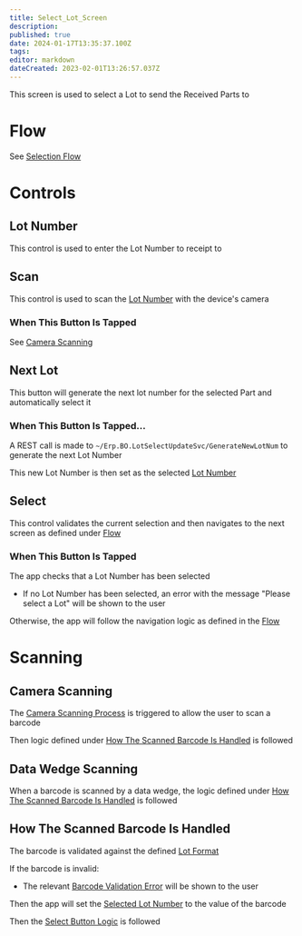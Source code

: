 ```yaml
---
title: Select_Lot_Screen
description: 
published: true
date: 2024-01-17T13:35:37.100Z
tags: 
editor: markdown
dateCreated: 2023-02-01T13:26:57.037Z
---
```


This screen is used to select a Lot to send the Received Parts to

# Flow
See [Selection Flow](../Navigation.md#selection-flow)

# Controls
## Lot Number
This control is used to enter the Lot Number to receipt to

## Scan
This control is used to scan the [Lot Number](#lot-number) with the device's camera

### When This Button Is Tapped
See [Camera Scanning](#camera-scanning)

## Next Lot
This button will generate the next lot number for the selected Part and automatically select it

### When This Button Is Tapped...
A REST call is made to `~/Erp.BO.LotSelectUpdateSvc/GenerateNewLotNum` to generate the next Lot Number

This new Lot Number is then set as the selected [Lot Number](#lot-number)

## Select
This control validates the current selection and then navigates to the next screen as defined under [Flow](#flow)

### When This Button Is Tapped
The app checks that a Lot Number has been selected
- If no Lot Number has been selected, an error with the message "Please select a Lot" will be shown to the user

Otherwise, the app will follow the navigation logic as defined in the [Flow](#flow)

# Scanning
## Camera Scanning
The [Camera Scanning Process](../../../Scanning.md#camera-scanning) is triggered to allow the user to scan a barcode

Then logic defined under [How The Scanned Barcode Is Handled](#how-the-scanned-barcode-is-handled) is followed

## Data Wedge Scanning
When a barcode is scanned by a data wedge, the logic defined under [How The Scanned Barcode Is Handled](#how-the-scanned-barcode-is-handled) is followed

## How The Scanned Barcode Is Handled
The barcode is validated against the defined [Lot Format](../../../Scanning.md#lot-format) 

If the barcode is invalid:
- The relevant [Barcode Validation Error](../../../Scanning.md#barcode-validation-errors) will be shown to the user

Then the app will set the [Selected Lot Number](#lot-number) to the value of the barcode

Then the [Select Button Logic](#when-this-button-is-tapped-2) is followed